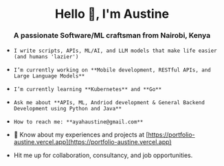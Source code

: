 <h1 align="center">Hello 👋, I'm Austine </h1>
<h3 align="center">A passionate Software/ML craftsman from Nairobi, Kenya</h3>

- ```
  I write scripts, APIs, ML/AI, and LLM models that make life easier (and humans 'lazier')
  ```
- ```
  I’m currently working on **Mobile development, RESTful APIs, and Large Language Models**
  ```
  
- ```
  I’m currently learning **Kubernetes** and **Go**
  ```
  
- ```
  Ask me about **APIs, ML, Andriod development & General Backend Development using Python and Java**
  ```
  
- ```
  How to reach me: **ayahaustine@gmail.com**
  ```
  
- 📄 Know about my experiences and projects at [https://portfolio-austine.vercel.app](https://portfolio-austine.vercel.app)

- Hit me up for collaboration, consultancy, and job opportunities.
